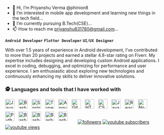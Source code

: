 - 👋 Hi, I’m Priyanshu Verma @phinion8
- 👀 I’m interested in mobile app development and learning new things in the tech field...
- 🌱 I’m currently pursuing B.Tech(CSE)...
- 📫 How to reach me priyanshu831780@gmail.com...

**`Android Developer`**
**`Flutter Developer`**
**`UI/UX Designer`**

With over 1.5 years of experience in Android development, I’ve contributed to more than 20 projects and earned a stellar 4.8-star rating on Fiverr. My expertise includes designing and developing custom Android applications. I excel in coding, debugging, and optimizing for performance and user experience. I am enthusiastic about exploring new technologies and continuously enhancing my skills to deliver innovative solutions.

   ### 🕵️ Languages and tools that I have worked with

<img align="left" alt="Java" width="30px" style="padding-right:10px; padding-bottom:10px;" src="https://cdn.jsdelivr.net/gh/devicons/devicon/icons/android/android-original.svg"/>
<img align="left" alt="Bash" width="30px" style="padding-right:10px; padding-bottom:10px;" src="https://cdn.jsdelivr.net/gh/devicons/devicon/icons/androidstudio/androidstudio-original.svg" />
<img align="left" alt="Spring" width="30px" style="padding-right:10px; padding-bottom:10px;" src="https://cdn.jsdelivr.net/gh/devicons/devicon/icons/kotlin/kotlin-original.svg" />
<img align="left" alt="TypeScript" width="30px" style="padding-right:10px; padding-bottom:10px;" src="https://cdn.jsdelivr.net/gh/devicons/devicon/icons/java/java-original.svg" />
<img align="left" alt="Angular" width="30px" style="padding-right:10px; padding-bottom:10px;" src="https://cdn.jsdelivr.net/gh/devicons/devicon/icons/flutter/flutter-original.svg" />
<img align="left" alt="Git" width="30px" style="padding-right:10px; padding-bottom:10px;" src="https://cdn.jsdelivr.net/gh/devicons/devicon/icons/git/git-original.svg" />
<img align="left" alt="HTML" width="30px" style="padding-right:10px; padding-bottom:10px;" src="https://cdn.jsdelivr.net/gh/devicons/devicon/icons/html5/html5-plain.svg" />
<img align="left" alt="CSS" width="30px" style="padding-right:10px; padding-bottom:10px;" src="https://cdn.jsdelivr.net/gh/devicons/devicon/icons/css3/css3-plain.svg" />
<img align="left" alt="JavaScript" width="30px" style="padding-right:10px; padding-bottom:10px;" src="https://cdn.jsdelivr.net/gh/devicons/devicon/icons/javascript/javascript-plain.svg" />
<img align="left" alt="React" width="30px" style="padding-right:10px; padding-bottom:10px;" src="https://cdn.jsdelivr.net/gh/devicons/devicon/icons/react/react-original.svg" />
<img align="left" alt="NodeJS" width="30px" style="padding-right:10px; padding-bottom:10px;" src="https://cdn.jsdelivr.net/gh/devicons/devicon/icons/nodejs/nodejs-original.svg" />
<img align="left" alt="Python" width="30px" style="padding-right:10px; padding-bottom:10px;" src="https://cdn.jsdelivr.net/gh/devicons/devicon/icons/dart/dart-original.svg" />
<img align="left" alt="Bash" width="30px" style="padding-right:10px; padding-bottom:10px;" src="https://cdn.jsdelivr.net/gh/devicons/devicon/icons/figma/figma-original.svg" />
<img align="left" alt="Bash" width="30px" style="padding-right:10px; padding-bottom:10px;" src="https://cdn.jsdelivr.net/gh/devicons/devicon/icons/vscode/vscode-original.svg" />
<img align="left" alt="Bash" width="30px" style="padding-right:10px; padding-bottom:10px;" src="https://cdn.jsdelivr.net/gh/devicons/devicon/icons/mongodb/mongodb-original.svg" />
<img align="left" alt="Bash" width="30px" style="padding-right:10px; padding-bottom:10px;" src="https://cdn.jsdelivr.net/gh/devicons/devicon/icons/firebase/firebase-original.svg" />
<br />

<br/>
<br/>

<p align="left">
      <a href="https://github.com/phinion8?tab=followers">
         <img alt="followers" title="Follow me on Github" src="https://custom-icon-badges.demolab.com/github/followers/phinion8?color=236ad3&labelColor=1155ba&style=for-the-badge&logo=person-add&label=FOLLOW ME ON GITHUB&logoColor=white" style="padding-left:20px;"/></a>
      <a href="https://www.youtube.com/@dayscode5802">
         <img alt="youtube subscribers" title="Subscribe to my YouTube channel" src="https://custom-icon-badges.demolab.com/youtube/channel/subscribers/UCzHMn0D9VsTW36BRMUF0pHg?color=%23E05D44&label=SUBSCRIBE TO MY YOUTUBE CHANNEL&logo=video&logoColor=white&style=for-the-badge&labelColor=f55f5f"/></a> 
      <a href="https://www.youtube.com/@dayscode5802">
         <img alt="youtube views" title="YouTube views" src="https://custom-icon-badges.demolab.com/youtube/channel/views/UCzHMn0D9VsTW36BRMUF0pHg?color=%4257f5&logo=eye&logoColor=white&style=for-the-badge&labelColor=4257f5"/></a> 
   </p>
<!---
phinion8/phinion8 is a ✨ special ✨ repository because its `README.md` (this file) appears on your GitHub profile.
You can click the Preview link to take a look at your changes.
--->
